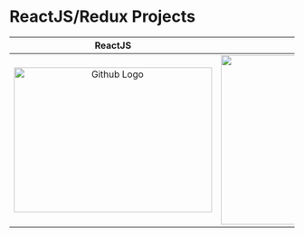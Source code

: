 
# ReactJS/Redux Projects

ReactJS                   |  Redux
:-------------------------:|:-------------------------:
<img src="https://upload.wikimedia.org/wikipedia/commons/thumb/a/a7/React-icon.svg/640px-React-icon.svg.png" width="350" height="256" title="Github Logo">  |  <img src="https://raw.githubusercontent.com/reactjs/redux/master/logo/logo.png" width="350" height="300" title="Github Logo">
